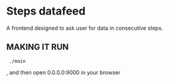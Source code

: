 # Steps datafeed
A frontend designed to ask user for data in consecutive steps.

## MAKING IT RUN
``` ./main```  

, and then open 0.0.0.0:9000 in your browser


